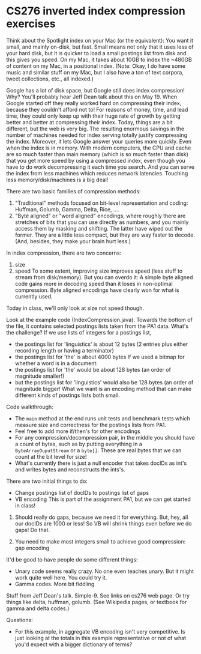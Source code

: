# CS276 inverted index compression exercises

Think about the Spotlight index on your Mac (or the equivalent):
You want it small, and mainly on-disk, but fast. Small means not only
that it uses less of your hard disk, but it is quicker to load
a small postings list from disk and this gives you speed.
On my Mac, it takes about 10GB to index the ~480GB of content on my Mac,
in a positional index. (Note: Okay, I do have some music and similar stuff on
my Mac, but I also have a ton of text corpora, tweet collections, etc.,
all indexed.)

Google has a lot of disk space, but Google still does index compression! Why?
You'll probably hear Jeff Dean talk about this on May 19. When Google started
off they really worked hard on compressing their index, because they couldn't
afford not to! For reasons of money, time, and lead time, they could only 
keep up with their huge rate of growth by getting better and better at 
compressing their index. Today, things are a bit different, but the web is
very big. The resulting enormous
savings in the number of machines needed for index serving totally justify
compressing the index. Moreover, it lets Google answer your queries more
quickly. Even when the index is in memory. With modern computers, the
CPU and cache are so much faster than main memory (which is so much faster
than disk) that you get more speed by using a compressed index, even though
you have to do work decompressing it each time you search. And you can serve
the index from less machines which reduces network latencies.
Touching less memory/disk/machines is a big deal!

There are two basic families of compression methods:
1. "Traditional" methods focused on bit-level representation and coding:
   Huffman, Golumb, Gamma, Delta, Rice, ....
2. "Byte aligned" or "word aligned" encodings, where roughly there are stretches
   of bits that you can use directly as numbers, and you mainly access them by
   masking and shifting.
The latter have wiped out the former. They are a little less compact, but they
are way faster to decode. (And, besides, they make your brain hurt less.)
 
In index compression, there are two concerns:
1. size
2. speed
To some extent, improving size improves speed (less stuff to stream
from disk/memory). 
But you can overdo it: A simple byte aligned code gains more in
decoding speed than it loses in non-optimal compression.
Byte aligned encodings have clearly won for what is currently used.

Today in class, we'll only look at size not speed though.

Look at the example code (IndexCompression.java). Towards the bottom of the file,
it contains selected postings lists taken from the PA1 data.
What's the challenge? If we use lists of integers for a postings list,
- the postings list for 'linguistics' is about 12 bytes (2 entries plus
  either recording length or having a terminator)
- the postings list for 'the' is about 4000 bytes
If we used a bitmap for whether a word is in a document:
- the postings list for 'the' would be about 128 bytes (an order of
 magnitude smaller!)
- but the postings list for 'linguistics' would also be 128 bytes (an
 order of magnitude bigger!
What we want is an encoding method that can make different kinds of
postings lists both small.

Code walkthrough:
- The `main` method at the end runs unit tests and benchmark tests
  which measure size and correctness for the postings lists from PA1. 
- Feel free to add more if/then's for other encodings
- For any compression/decompression pair, in the middle you should have a count of
  bytes, such as by putting everything in a `ByteArrayOuputStream` or a `byte[]`.
  These are real bytes that we can count at the bit level for size!
- What's currently there is just a null encoder that takes docIDs as int's and 
  writes bytes and reconstructs the ints's.
 
There are two initial things to do:
 - Change postings list of docIDs to postings list of gaps
 - VB encoding
This is part of the assignment PA1, but we can get started in class!

1. Should really do gaps, because we need it for everything.  But, hey, all our docIDs are 1000 or less!  So VB will shrink things even before we do gaps!  Do that. 

2. You need to make most integers small to achieve good compression: gap encoding

It'd be good to have people do some different things:
- Unary code seems really crazy. No one even teaches unary.  But it might work quite well here.  You could try it.
- Gamma codes. More bit fiddling

Stuff from Jeff Dean's talk.  Simple-9.  See links on cs276 web page.
Or try things like delta, huffman, golumb.  (See Wikipedia
pages, or textbook for gamma and delta codes.)

Questions:
- For this example, in aggregate VB encoding isn't very competitive.
  Is just looking at the totals in this example representative or not of what
  you'd expect with a bigger dictionary of terms?